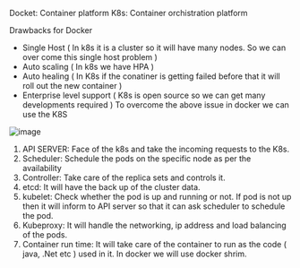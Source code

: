 Docket: Container platform
K8s: Container orchistration platform

Drawbacks for Docker
- Single Host ( In k8s it is a cluster so it will have many nodes. So we can over come this single host problem )
- Auto scaling ( In k8s we have HPA )
- Auto healing ( In K8s if the conatiner is getting failed before that it will roll out the new container )
- Enterprise level support ( K8s is open source so we can get many developments required )
To overcome the above issue in docker we can use the K8S

![image](https://github.com/user-attachments/assets/411305ee-4750-47ad-bb15-8ddfea212507)

1. API SERVER: Face of the k8s and take the incoming requests to the K8s.
2. Scheduler: Schedule the pods on the specific node as per the availability
3. Controller: Take care of the replica sets and controls it.
4. etcd: It will have the back up of the cluster data.
5. kubelet: Check whether the pod is up and running or not. If pod is not up then it will inform to API server so that it can ask scheduler to schedule the pod.
6. Kubeproxy: It will handle the networking, ip address and load balancing of the pods.
7. Container run time: It will take care of the container to run as the code ( java, .Net etc ) used in it. In docker we will use docker shrim.
